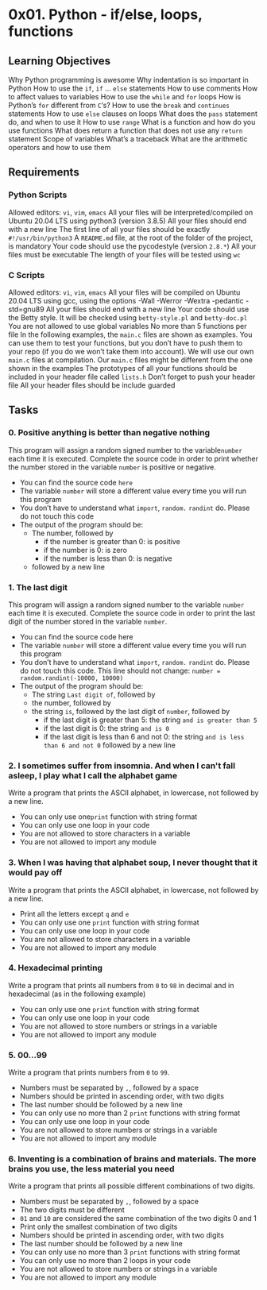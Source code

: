 # 0x01. Python - if/else, loops, functions

## Learning Objectives

Why Python programming is awesome
Why indentation is so important in Python
How to use the `if`, `if` ... `else` statements
How to use comments
How to affect values to variables
How to use the `while` and `for` loops
How is Python’s `for` different from `C`‘s?
How to use the `break` and `continues` statements
How to use `else` clauses on loops
What does the `pass` statement do, and when to use it
How to use `range`
What is a function and how do you use functions
What does return a function that does not use any `return` statement
Scope of variables
What’s a traceback
What are the arithmetic operators and how to use them


## Requirements

### Python Scripts
Allowed editors: `vi`, `vim`, `emacs`
All your files will be interpreted/compiled on Ubuntu 20.04 LTS using python3 (version 3.8.5)
All your files should end with a new line
The first line of all your files should be exactly `#!/usr/bin/python3`
A `README.md` file, at the root of the folder of the project, is mandatory
Your code should use the pycodestyle (version `2.8.*`)
All your files must be executable
The length of your files will be tested using `wc`

### C Scripts
Allowed editors: `vi`, `vim`, `emacs`
All your files will be compiled on Ubuntu 20.04 LTS using gcc, using the options -Wall -Werror -Wextra -pedantic -std=gnu89
All your files should end with a new line
Your code should use the Betty style. It will be checked using `betty-style.pl` and `betty-doc.pl`
You are not allowed to use global variables
No more than 5 functions per file
In the following examples, the `main.c` files are shown as examples. You can use them to test your functions, but you don’t have to push them to your repo (if you do we won’t take them into account). We will use our own `main.c` files at compilation. Our `main.c` files might be different from the one shown in the examples
The prototypes of all your functions should be included in your header file called `lists.h`
Don’t forget to push your header file
All your header files should be include guarded

## Tasks

### 0. Positive anything is better than negative nothing
This program will assign a random signed number to the variable`number` each time it is executed. Complete the source code in order to print whether the number stored in the variable `number` is positive or negative.
* You can find the source code `here`
* The variable `number` will store a different value every time you will run this program
* You don’t have to understand what `import`, `random.` `randint` do. Please do not touch this code
* The output of the program should be:
	* The number, followed by
		* if the number is greater than 0: is positive
		* if the number is 0: is zero
		* if the number is less than 0: is negative
	* followed by a new line

### 1. The last digit
This program will assign a random signed number to the variable `number` each time it is executed. Complete the source code in order to print the last digit of the number stored in the variable `number`.
* You can find the source code here
* The variable `number` will store a different value every time you will run this program
* You don’t have to understand what `import`, `random.` `randint` do. Please do not touch this code. This line should not change: `number = random.randint(-10000, 10000)`
* The output of the program should be:
	* The string `Last digit of`, followed by
	* the number, followed by
	* the string `is`, followed by the last digit of `number`, followed by
		* if the last digit is greater than 5: the string `and is greater than 5`
		* if the last digit is 0: the string `and is 0`
		* if the last digit is less than 6 and not 0: the string `and is less than 6 and not 0`
followed by a new line

### 2. I sometimes suffer from insomnia. And when I can't fall asleep, I play what I call the alphabet game
Write a program that prints the ASCII alphabet, in lowercase, not followed by a new line.
* You can only use one`print` function with string format
* You can only use one loop in your code
* You are not allowed to store characters in a variable
* You are not allowed to import any module

### 3. When I was having that alphabet soup, I never thought that it would pay off
Write a program that prints the ASCII alphabet, in lowercase, not followed by a new line.
* Print all the letters except `q` and `e`
* You can only use one `print` function with string format
* You can only use one loop in your code
* You are not allowed to store characters in a variable
* You are not allowed to import any module

### 4. Hexadecimal printing
Write a program that prints all numbers from `0` to `98` in decimal and in hexadecimal (as in the following example)
* You can only use one `print` function with string format
* You can only use one loop in your code
* You are not allowed to store numbers or strings in a variable
* You are not allowed to import any module

### 5. 00...99
Write a program that prints numbers from `0` to `99`.
* Numbers must be separated by `,`, followed by a space
* Numbers should be printed in ascending order, with two digits
* The last number should be followed by a new line
* You can only use no more than 2 `print` functions with string format
* You can only use one loop in your code
* You are not allowed to store numbers or strings in a variable
* You are not allowed to import any module

### 6. Inventing is a combination of brains and materials. The more brains you use, the less material you need
Write a program that prints all possible different combinations of two digits.
* Numbers must be separated by `,`, followed by a space
* The two digits must be different
* `01` and `10` are considered the same combination of the two digits 0 and 1
* Print only the smallest combination of two digits
* Numbers should be printed in ascending order, with two digits
* The last number should be followed by a new line
* You can only use no more than 3 `print` functions with string format
* You can only use no more than 2 loops in your code
* You are not allowed to store numbers or strings in a variable
* You are not allowed to import any module

